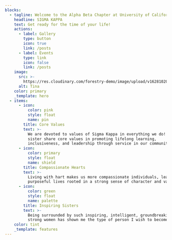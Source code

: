 ```yaml
---
blocks:
  - tagline: Welcome to the Alpha Beta Chapter at University of California!
    headline: SIGMA KAPPA
    text: Get ready for the time of your life!
    actions:
      - label: Gallery
        type: button
        icon: true
        link: /posts
      - label: Events
        type: link
        icon: false
        link: /posts
    image:
      src: >-
        https://res.cloudinary.com/forestry-demo/image/upload/v1628102029/tina-cloud-starter/tina-illustration.WebP
      alt: Tina
    color: primary
    _template: hero
  - items:
      - icon:
          color: pink
          style: float
          name: pin
        title: Core Values
        text: >-
          We are devoted to values of Sigma Kappa in everything we do!! Our
          sister share core values in promoting lifelong learning,
          inclusiveness, and leadership through service in our communites.
      - icon:
          color: primary
          style: float
          name: shield
        title: Compassionate Hearts
        text: >-
          Living with hart makes us more compassionate individuals, leading
          purposeful lives rooted in a strong sense of character and values.
      - icon:
          color: green
          style: float
          name: palette
        title: Inspiring Sisters
        text: >-
          Being surrounded by such inspiring, intelligent, groundbreaking, and
          strong women has shown me the type of person I wish to become someday.
    color: tint
    _template: features
---
```


